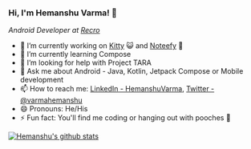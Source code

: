 ### Hi, I'm Hemanshu Varma! :wave:

_Android Developer at [Recro](https://recro.io/)_

- 🔭 I’m currently working on [Kitty](https://github.com/HemanshuVarma/Kitty) :smiley_cat: and [Noteefy](https://github.com/bharath1997/Noteefy) :page_with_curl:
- 🌱 I’m currently learning Compose
- 🤔 I’m looking for help with Project TARA
- 💬 Ask me about Android - Java, Kotlin, Jetpack Compose or Mobile development
- 📫 How to reach me: [LinkedIn - HemanshuVarma](https://www.linkedin.com/in/hemanshuvarma/), [Twitter - @varmahemanshu](https://twitter.com/varmahemanshu)
- 😄 Pronouns: He/His
- ⚡ Fun fact: You'll find me coding or hanging out with pooches :dog:


[![Hemanshu's github stats](https://github-readme-stats.vercel.app/api?username=HemanshuVarma)](https://github.com/HemanshuVarma)
